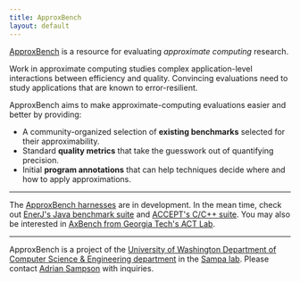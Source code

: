 ```yaml
---
title: ApproxBench
layout: default
---
```

[ApproxBench][gh] is a resource for evaluating *approximate computing* research.

Work in approximate computing studies complex application-level interactions between efficiency and quality. Convincing evaluations need to study applications that are known to error-resilient.

ApproxBench aims to make approximate-computing evaluations easier and better by providing:

* A community-organized selection of **existing benchmarks** selected for their approximability.
* Standard **quality metrics** that take the guesswork out of quantifying precision.
* Initial **program annotations** that can help techniques decide where and how to apply approximations.

---

The [ApproxBench harnesses][gh] are in development. In the mean time, check out [EnerJ's Java benchmark suite][enerj-apps] and [ACCEPT's C/C++ suite][accept-apps]. You may also be interested in [AxBench from Georgia Tech's ACT Lab][axbench].

---

ApproxBench is a project of the [University of Washington Department of Computer Science & Engineering department][cse] in the [Sampa lab][sampa]. Please contact [Adrian Sampson][adrian] with inquiries.

[adrian]: http://homes.cs.washington.edu/~asampson/
[sampa]: http://sampa.cs.washington.edu
[cse]: http://www.cs.washington.edu
[gh]: https://github.com/uwsampa/approxbench
[axbench]: http://axbench.org
[enerj-apps]: http://sampa.cs.washington.edu/research/approximation/enerj.html
[accept-apps]: https://github.com/uwsampa/accept-apps

